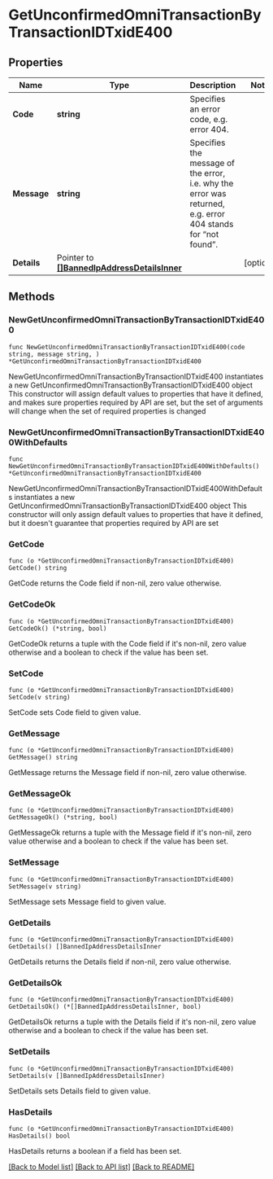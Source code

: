 # GetUnconfirmedOmniTransactionByTransactionIDTxidE400

## Properties

Name | Type | Description | Notes
------------ | ------------- | ------------- | -------------
**Code** | **string** | Specifies an error code, e.g. error 404. | 
**Message** | **string** | Specifies the message of the error, i.e. why the error was returned, e.g. error 404 stands for “not found”. | 
**Details** | Pointer to [**[]BannedIpAddressDetailsInner**](BannedIpAddressDetailsInner.md) |  | [optional] 

## Methods

### NewGetUnconfirmedOmniTransactionByTransactionIDTxidE400

`func NewGetUnconfirmedOmniTransactionByTransactionIDTxidE400(code string, message string, ) *GetUnconfirmedOmniTransactionByTransactionIDTxidE400`

NewGetUnconfirmedOmniTransactionByTransactionIDTxidE400 instantiates a new GetUnconfirmedOmniTransactionByTransactionIDTxidE400 object
This constructor will assign default values to properties that have it defined,
and makes sure properties required by API are set, but the set of arguments
will change when the set of required properties is changed

### NewGetUnconfirmedOmniTransactionByTransactionIDTxidE400WithDefaults

`func NewGetUnconfirmedOmniTransactionByTransactionIDTxidE400WithDefaults() *GetUnconfirmedOmniTransactionByTransactionIDTxidE400`

NewGetUnconfirmedOmniTransactionByTransactionIDTxidE400WithDefaults instantiates a new GetUnconfirmedOmniTransactionByTransactionIDTxidE400 object
This constructor will only assign default values to properties that have it defined,
but it doesn't guarantee that properties required by API are set

### GetCode

`func (o *GetUnconfirmedOmniTransactionByTransactionIDTxidE400) GetCode() string`

GetCode returns the Code field if non-nil, zero value otherwise.

### GetCodeOk

`func (o *GetUnconfirmedOmniTransactionByTransactionIDTxidE400) GetCodeOk() (*string, bool)`

GetCodeOk returns a tuple with the Code field if it's non-nil, zero value otherwise
and a boolean to check if the value has been set.

### SetCode

`func (o *GetUnconfirmedOmniTransactionByTransactionIDTxidE400) SetCode(v string)`

SetCode sets Code field to given value.


### GetMessage

`func (o *GetUnconfirmedOmniTransactionByTransactionIDTxidE400) GetMessage() string`

GetMessage returns the Message field if non-nil, zero value otherwise.

### GetMessageOk

`func (o *GetUnconfirmedOmniTransactionByTransactionIDTxidE400) GetMessageOk() (*string, bool)`

GetMessageOk returns a tuple with the Message field if it's non-nil, zero value otherwise
and a boolean to check if the value has been set.

### SetMessage

`func (o *GetUnconfirmedOmniTransactionByTransactionIDTxidE400) SetMessage(v string)`

SetMessage sets Message field to given value.


### GetDetails

`func (o *GetUnconfirmedOmniTransactionByTransactionIDTxidE400) GetDetails() []BannedIpAddressDetailsInner`

GetDetails returns the Details field if non-nil, zero value otherwise.

### GetDetailsOk

`func (o *GetUnconfirmedOmniTransactionByTransactionIDTxidE400) GetDetailsOk() (*[]BannedIpAddressDetailsInner, bool)`

GetDetailsOk returns a tuple with the Details field if it's non-nil, zero value otherwise
and a boolean to check if the value has been set.

### SetDetails

`func (o *GetUnconfirmedOmniTransactionByTransactionIDTxidE400) SetDetails(v []BannedIpAddressDetailsInner)`

SetDetails sets Details field to given value.

### HasDetails

`func (o *GetUnconfirmedOmniTransactionByTransactionIDTxidE400) HasDetails() bool`

HasDetails returns a boolean if a field has been set.


[[Back to Model list]](../README.md#documentation-for-models) [[Back to API list]](../README.md#documentation-for-api-endpoints) [[Back to README]](../README.md)



